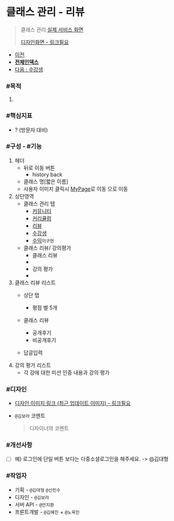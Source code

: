 # 클래스 관리 - 리뷰

> 클래스 관리 [실제 서비스 화면](https://www.modooclass.net/class/manager/course/506/review)
>
> [디자인화면 - 링크필요]() 



- [이전](../../)      
- [**전체인덱스**](../README.md)     
- [다음 : 수강생](../member/README.md)



### **#목적**

1. 



### #핵심지표

- ? (방문자 대비)



### **#구성 - #기능**

1. 헤더 
     - 뒤로 이동 버튼 
         - history back
     - 클래스 명[짧은 이름]
     - 사용자 이미지 클릭시 [MyPage](../ch2_my_class)로 이동 으로 이동
2. 상단영역
   - 클래스 관리 탭
      - [커뮤니티](../community/README.md)
      - [커리큘럼](../curriculum/README.md)
      - [리뷰](../review/README.md)
      - [수강생](../member/README.md)
      - [수익](../profit/README.md)`미구현`
   - 클래스 리뷰/ 강의평가
     - 클래스 리뷰
      - 
     - 강의 평가
      - 
3. 클래스 리뷰 리스트
   + 상단 탭
     - 평점 별 5개
   
   + 클래스 리뷰 
      - 공개후기
      - 비공개후기
   + 답글입력
4. 강의 평가 리스트
   + 각 강에 대한 미션 인증 내용과 강의 평가
   
### **#디자인**

- [디자인 이미지 링크 (최근 업데이트 이미지) - 링크필요]()

- `@김보라`  코멘트

  > 디자이너의 코멘트



### #개선사항

- [ ] 예) 로그인에 단일 버튼 보다는 다중소셜로그인을 해주세요. -> @김대형



### **#작업자**

- 기획 - `@김대형` `@신민수`
- 디자인 - `@김보라`
- 서버 API - `@안지환`
- 프론트개발 - `@김혜진`  + `@노육민`


